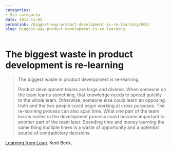 ```yaml
---
categories:
- Sin categoría
date: 2013-11-01
permalink: /biggest-way-product-development-is-re-learning/602/
slug: biggest-way-product-development-is-re-learning
---
```


# The biggest waste in product development is re-learning

> The biggest waste in product development is re-learning.
> 
> Product development teams are large and diverse. When someone on the team learns something, that knowledge needs to spread quickly to the whole team. Otherwise, someone else could learn an opposing truth and the two people could begin working at cross purposes. The re-learning process can also span time. What one part of the team learns earlier in the development process could become important to another part of the team later. Spending time and money learning the same thing multiple times is a waste of opportunity and a potential source of contradictory decisions.

[Learning from Lean](http://www.threeriversinstitute.org/LearningFromLean.html). Kent Beck.